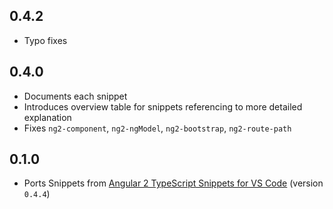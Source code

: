## 0.4.2

- Typo fixes

## 0.4.0

- Documents each snippet
- Introduces overview table for snippets referencing to more detailed explanation
- Fixes `ng2-component`, `ng2-ngModel`, `ng2-bootstrap`, `ng2-route-path`

## 0.1.0

- Ports Snippets from [Angular 2 TypeScript Snippets for VS Code](https://github.com/johnpapa/vscode-angular2-snippets) (version `0.4.4`)
